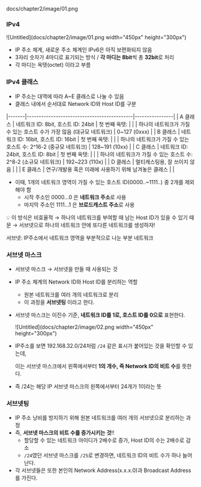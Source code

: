 docs/chapter2/image/01.png

### IPv4
![Untitled](docs/chapter2/image/01.png width="450px" height="300px")

- IP 주소 체계, 새로운 주소 체계인 IPv6은 아직 보편화되지 않음
- 3자리 숫자가 4마디로 표기되는 방식 / **각 마디는 8bit**씩 총 **32bit**로 처리
- 각 마디는 옥텟(octet) 이라고 부름

### IPv4 클래스

- IP 주소는 대역에 따라 A~E 클래스로 나눌 수 있음
- 클래스 내에서 순서대로 Network ID와 Host ID를 구분

|-------|--------------------------------------------|----------------|
| A 클래스 | 네트워크 ID: 8bit, 호스트 ID: 24bit               | 첫 번째 옥텟:       |
|       | 하나의 네트워크가 가질 수 있는 호스트 수가 가장 많음 (대규모 네트워크)  | 0~127 (0xxx)   |
| B 클래스 | 네트워크 ID: 16bit, 호스트 ID: 16bit              | 첫 번째 옥텟:       |
|       | 하나의 네트워크가 가질 수 있는 호스트 수: 2^16-2 (중규모 네트워크) | 128~191 (10xx) |
| C 클래스 | 네트워크 ID: 24bit, 호스트 ID: 8bit               | 첫 번째 옥텟:       |
|       | 하나의 네트워크가 가질 수 있는 호스트 수: 2^8-2 (소규모 네트워크)  | 192~223 (110x) |
| D 클래스 | 멀티캐스팅용, 잘 쓰이지 않음                           |                |
| E 클래스 | 연구/개발용 혹은 미래에 사용하기 위해 남겨놓은 클래스             |                |

- 이때, 1개의 네트워크 영역이 가질 수 있는 호스트 ID(0000..~1111..) 중 2개를 제외해야 함
    - 시작 주소인 0000…0 은 **네트워크 주소**로 사용
    - 마지막 주소인 1111…1 은 **브로드캐스트 주소**로 사용

<aside>
💡 이 방식은 비효율적 → 하나의 네트워크를 부여할 때 남는 Host ID가 있을 수 있기 때문
→ 서브넷으로 하나의 네트워크 안에 또다른 네트워크를 생성하자!

서브넷: IP주소에서 네트워크 영역을 부분적으로 나눈 부분 네트워크

</aside>

### 서브넷 마스크

- 서브넷 마스크 → 서브넷을 만들 때 사용되는 것
- IP 주소 체계의 Network ID와 Host ID를 분리하는 역할
    - 원본 네트워크를 여러 개의 네트워크로 분리
    - 이 과정을 **서브넷팅** 이라고 한다.
- 서브넷 마스크는 이진수 기준, **네트워크 ID를 1로, 호스트 ID를 0으로** 표현한다.
    
    ![Untitled](docs/chapter2/image/02.png width="450px" height="300px")
    

- IP주소를 보면 192.168.32.0/24처럼 `/24` 같은 표시가 붙어있는 것을 확인할 수 있는데,
    
    이는 서브넷 마스크에서 왼쪽에서부터 **1의 개수, 즉 Network ID의 비트 수**를 뜻한다.
    
- 즉 /24는 해당 IP 서브넷 마스크의 왼쪽에서부터 24개가 1이라는 뜻

### 서브넷팅

- IP 주소 낭비를 방지하기 위해 원본 네트워크를 여러 개의 서브넷으로 분리하는 과정
- 즉, **서브넷 마스크의 비트 수를 증가시키는 것**!!
    - 할당할 수 있는 네트워크 아이디가 2배수로 증가, Host ID의 수는 2배수로 감소
    - `/24`였던 서브넷 마스크를 `/25`로 변경하면, 네트워크 ID의 비트 수가 하나 늘어난다.
- 각 서브넷들은 또한 본인의 Network Address(x.x.x.0)과 Broadcast Address를 가진다.
